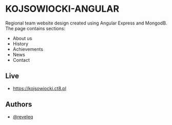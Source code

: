 
# KOJSOWIOCKI-ANGULAR

Regional team website design created using Angular Express and MongodB. The page contains sections:
- About us
- History
- Achievements
- News
- Contact

## Live

- https://kojsowiocki.ct8.pl



## Authors

- [@reveleq](https://github.com/Reveleq)

